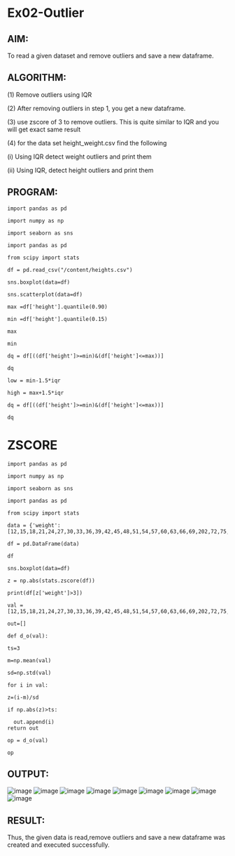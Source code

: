 # Ex02-Outlier

## AIM:
To read a given dataset and remove outliers and save a new dataframe.

## ALGORITHM:

(1) Remove outliers using IQR

(2) After removing outliers in step 1, you get a new dataframe.

(3) use zscore of 3 to remove outliers. This is quite similar to IQR and you will get exact same result

(4) for the data set height_weight.csv find the following

(i) Using IQR detect weight outliers and print them

(ii) Using IQR, detect height outliers and print them

## PROGRAM:
```
import pandas as pd

import numpy as np

import seaborn as sns

import pandas as pd

from scipy import stats

df = pd.read_csv("/content/heights.csv")

sns.boxplot(data=df)

sns.scatterplot(data=df)

max =df['height'].quantile(0.90)

min =df['height'].quantile(0.15)

max

min

dq = df[((df['height']>=min)&(df['height']<=max))]

dq

low = min-1.5*iqr

high = max+1.5*iqr

dq = df[((df['height']>=min)&(df['height']<=max))]

dq
```
# ZSCORE
```
import pandas as pd

import numpy as np

import seaborn as sns

import pandas as pd

from scipy import stats

data = {'weight':[12,15,18,21,24,27,30,33,36,39,42,45,48,51,54,57,60,63,66,69,202,72,75,78,81,84,232,87,90,93,96,99,258]}

df = pd.DataFrame(data)

df

sns.boxplot(data=df)

z = np.abs(stats.zscore(df))

print(df[z['weight']>3])

val = [12,15,18,21,24,27,30,33,36,39,42,45,48,51,54,57,60,63,66,69,202,72,75,78,81,84,232,87,90,93,96,99,258]

out=[]

def d_o(val):

ts=3

m=np.mean(val)

sd=np.std(val)

for i in val:

z=(i-m)/sd

if np.abs(z)>ts:

  out.append(i)
return out

op = d_o(val)

op
```

## OUTPUT:
![image](https://github.com/Evangelin-Ruth/ODD2023---Datascience---Ex-02/assets/94219798/9681119d-3cda-4a00-9e43-d469bb268a8c)
![image](https://github.com/Evangelin-Ruth/ODD2023---Datascience---Ex-02/assets/94219798/6a7e8f88-7e78-4d1c-b90d-4aaa958ed8c5)
![image](https://github.com/Evangelin-Ruth/ODD2023---Datascience---Ex-02/assets/94219798/71036c30-b07b-45c2-9807-46552c1d4ec0)
![image](https://github.com/Evangelin-Ruth/ODD2023---Datascience---Ex-02/assets/94219798/53ba2ec4-739c-4b71-9194-24b246412d36)
![image](https://github.com/Evangelin-Ruth/ODD2023---Datascience---Ex-02/assets/94219798/c2337d7c-ba9f-40ae-8b4b-93ddea1155cd)
![image](https://github.com/Evangelin-Ruth/ODD2023---Datascience---Ex-02/assets/94219798/f9d0accb-1648-4560-92c7-7577be99baa5)
![image](https://github.com/Evangelin-Ruth/ODD2023---Datascience---Ex-02/assets/94219798/f370fe9e-9d95-49db-9406-23571a600072)
![image](https://github.com/Evangelin-Ruth/ODD2023---Datascience---Ex-02/assets/94219798/00e9140a-e9cf-45b8-8725-87fec60d8172)
![image](https://github.com/Evangelin-Ruth/ODD2023---Datascience---Ex-02/assets/94219798/f9f8556f-35b2-4240-8d9f-0d92828517d1)

## RESULT:
Thus, the given data is read,remove outliers and save a new dataframe was created and executed successfully.











